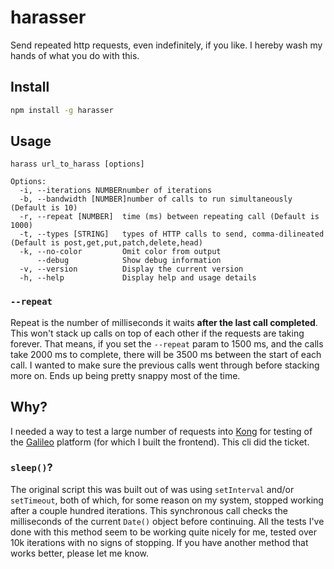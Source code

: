 # harasser

Send repeated http requests, even indefinitely, if you like. I hereby wash my hands of what you do with this.

## Install

```bash
npm install -g harasser
```

## Usage

```cli
harass url_to_harass [options]

Options:
  -i, --iterations NUMBERnumber of iterations
  -b, --bandwidth [NUMBER]number of calls to run simultaneously (Default is 10)
  -r, --repeat [NUMBER]  time (ms) between repeating call (Default is 1000)
  -t, --types [STRING]   types of HTTP calls to send, comma-dilineated (Default is post,get,put,patch,delete,head)
  -k, --no-color         Omit color from output
      --debug            Show debug information
  -v, --version          Display the current version
  -h, --help             Display help and usage details
```

### `--repeat`

Repeat is the number of milliseconds it waits **after the last call completed**. This won't stack up calls on top of each other if the requests are taking forever. That means, if you set the `--repeat` param to 1500 ms, and the calls take 2000 ms to complete, there will be 3500 ms between the start of each call. I wanted to make sure the previous calls went through before stacking more on. Ends up being pretty snappy most of the time.

## Why?

I needed a way to test a large number of requests into [Kong](https://getkong.org/) for testing of the [Galileo](http://apianalytics.com/) platform (for which I built the frontend). This cli did the ticket.

### `sleep()`?

The original script this was built out of was using `setInterval` and/or `setTimeout`, both of which, for some reason on my system, stopped working after a couple hundred iterations. This synchronous call checks the milliseconds of the current `Date()` object before continuing. All the tests I've done with this method seem to be working quite nicely for me, tested over 10k iterations with no signs of stopping. If you have another method that works better, please let me know.
